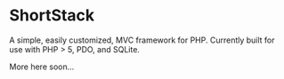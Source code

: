 # ShortStack

A simple, easily customized, MVC framework for PHP. Currently built for use with PHP > 5, PDO, and SQLite.

More here soon...